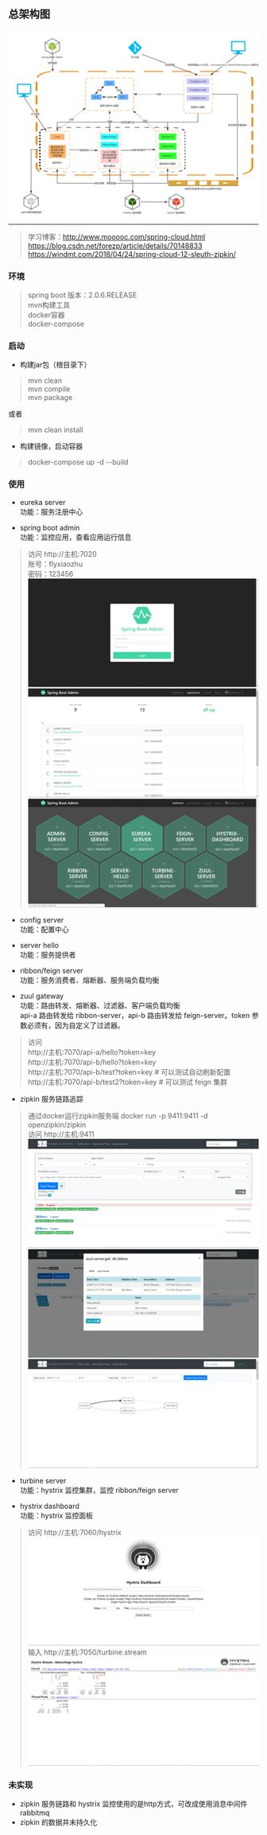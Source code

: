 ## 总架构图
![img](doc/spring-cloud.jpg)

---

> 学习博客：http://www.mooooc.com/spring-cloud.html  
https://blog.csdn.net/forezp/article/details/70148833  
https://windmt.com/2018/04/24/spring-cloud-12-sleuth-zipkin/  

### 环境
> spring boot 版本：2.0.6.RELEASE  
mvn构建工具  
docker容器  
docker-compose

### 启动
- 构建jar包（根目录下）
> mvn clean  
mvn compile  
mvn package  

或者
> mvn clean install

- 构建镜像，启动容器
> docker-compose up -d --build

### 使用 
- eureka server   
    功能：服务注册中心

- spring boot admin  
    功能：监控应用，查看应用运行信息
> 访问 http://主机:7020  
账号：flyxiaozhu  
密码：123456 
![img](doc/login.png)
![img](doc/applications.png)
![img](doc/wallboard.png)

- config server  
    功能：配置中心
    
- server hello  
    功能：服务提供者
    
- ribbon/feign server  
    功能：服务消费者、熔断器、服务端负载均衡
    
- zuul gateway    
    功能：路由转发、熔断器、过滤器、客户端负载均衡  
    api-a 路由转发给 ribbon-server，api-b 路由转发给 feign-server。token 参数必须有，因为自定义了过滤器。
> 访问  
http://主机:7070/api-a/hello?token=key  
http://主机:7070/api-b/hello?token=key   
http://主机:7070/api-b/test?token=key  # 可以测试自动刷新配置  
http://主机:7070/api-b/test2?token=key # 可以测试 feign 集群

- zipkin 服务链路追踪
> 通过docker运行zipkin服务端   docker run -p 9411:9411 -d openzipkin/zipkin  
访问 http://主机:9411  
![img](doc/zipkin-1.png)
![img](doc/zipkin-2.png)
![img](doc/zipkin-3.png)

- turbine server   
    功能：hystrix 监控集群，监控 ribbon/feign server
    
- hystrix dashboard  
    功能：hystrix 监控面板
> 访问 http://主机:7060/hystrix
![img](doc/hystrix-1.png)  
> 输入  http://主机:7050/turbine.stream
![img](doc/hystrix-2.png)  

### 未实现
- zipkin 服务链路和 hystrix 监控使用的是http方式，可改成使用消息中间件 rabbitmq
- zipkin 的数据并未持久化











